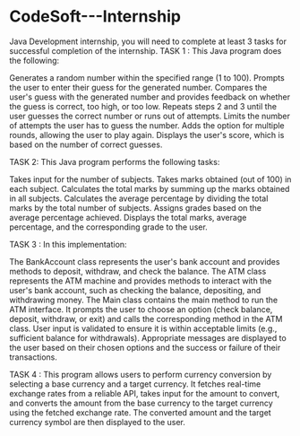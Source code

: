 # CodeSoft---Internship
 Java Development internship, you will need to complete at least 3 tasks for successful completion of the internship.
TASK 1 : 
This Java program does the following:

Generates a random number within the specified range (1 to 100). 
Prompts the user to enter their guess for the generated number.
Compares the user's guess with the generated number and provides feedback on whether the guess is correct, too high, or too low.
Repeats steps 2 and 3 until the user guesses the correct number or runs out of attempts.
Limits the number of attempts the user has to guess the number.
Adds the option for multiple rounds, allowing the user to play again.
Displays the user's score, which is based on the number of correct guesses.

TASK 2: 
This Java program performs the following tasks:

Takes input for the number of subjects.
Takes marks obtained (out of 100) in each subject.
Calculates the total marks by summing up the marks obtained in all subjects.
Calculates the average percentage by dividing the total marks by the total number of subjects.
Assigns grades based on the average percentage achieved.
Displays the total marks, average percentage, and the corresponding grade to the user.


TASK 3 :
In this implementation:

The BankAccount class represents the user's bank account and provides methods to deposit, withdraw, and check the balance.
The ATM class represents the ATM machine and provides methods to interact with the user's bank account, such as checking the balance, depositing, and withdrawing money.
The Main class contains the main method to run the ATM interface. It prompts the user to choose an option (check balance, deposit, withdraw, or exit) and calls the corresponding method in the ATM class.
User input is validated to ensure it is within acceptable limits (e.g., sufficient balance for withdrawals).
Appropriate messages are displayed to the user based on their chosen options and the success or failure of their transactions.

TASK 4 :
This program allows users to perform currency conversion by selecting a base currency and a target currency.
It fetches real-time exchange rates from a reliable API, takes input for the amount to convert,
and converts the amount from the base currency to the target currency using the fetched exchange rate.
The converted amount and the target currency symbol are then displayed to the user.

